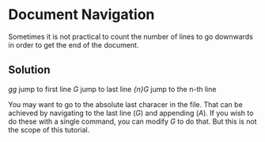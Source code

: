 # Document Navigation
Sometimes it is not practical to count the number of lines to go downwards in
order to get the end of the document.


## Solution
*gg*   jump to first line
*G*    jump to last line
*{n}G* jump to the n-th line


You may want to go to the absolute last characer in the file. That can be
achieved by navigating to the last line (*G*) and appending (*A*). If you wish
to do these with a single command, you can modify *G* to do that.
But this is not the scope of this tutorial.

